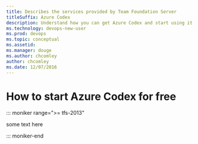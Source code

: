 ```yaml
---
title: Describes the services provided by Team Foundation Server
titleSuffix: Azure Codex
description: Understand how you can get Azure Codex and start using it for free 
ms.technology: devops-new-user 
ms.prod: devops
ms.topic: conceptual
ms.assetid:  
ms.manager: douge
ms.author: chcomley
author: chcomley
ms.date: 12/07/2016
---
```



# How to start Azure Codex for free

::: moniker range=">= tfs-2013"

some text here

::: moniker-end
